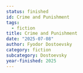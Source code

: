 ```yaml
---
status: finished
id: Crime and Punishment
tags:
  - fiction
title: Crime and Punishment
date: "2025-07-08"
author: Fyodor Dostoevsky
category: fiction
subcategory: Dostoevsky
year-finished: 2025
---
```

